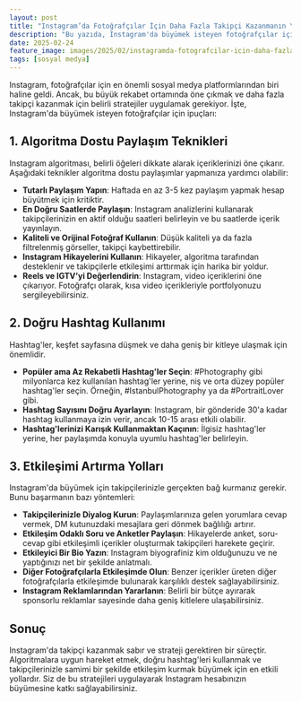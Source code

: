 ```yaml
---
layout: post
title: "Instagram’da Fotoğrafçılar İçin Daha Fazla Takipçi Kazanmanın Yolları"
description: "Bu yazıda, Instagram'da büyümek isteyen fotoğrafçılar için ipuçlarını paylaşacağız."
date: 2025-02-24
feature_image: images/2025/02/instagramda-fotografcilar-icin-daha-fazla-takipci-kazanmanin-yollari.jpg
tags: [sosyal medya]
---
```


Instagram, fotoğrafçılar için en önemli sosyal medya platformlarından biri haline geldi. Ancak, bu büyük rekabet ortamında öne çıkmak ve daha fazla takipçi kazanmak için belirli stratejiler uygulamak gerekiyor. İşte, Instagram'da büyümek isteyen fotoğrafçılar için ipuçları:

<!--more-->

## 1. Algoritma Dostu Paylaşım Teknikleri

Instagram algoritması, belirli öğeleri dikkate alarak içeriklerinizi öne çıkarır. Aşağıdaki teknikler algoritma dostu paylaşımlar yapmanıza yardımcı olabilir:

- **Tutarlı Paylaşım Yapın**: Haftada en az 3-5 kez paylaşım yapmak hesap büyütmek için kritiktir.
- **En Doğru Saatlerde Paylaşın**: Instagram analizlerini kullanarak takipçilerinizin en aktif olduğu saatleri belirleyin ve bu saatlerde içerik yayınlayın.
- **Kaliteli ve Orijinal Fotoğraf Kullanın**: Düşük kaliteli ya da fazla filtrelenmiş görseller, takipçi kaybettirebilir.
- **Instagram Hikayelerini Kullanın**: Hikayeler, algoritma tarafından desteklenir ve takipçilerle etkileşimi arttırmak için harika bir yoldur.
- **Reels ve IGTV’yi Değerlendirin**: Instagram, video içeriklerini öne çıkarıyor. Fotoğrafçı olarak, kısa video içerikleriyle portfolyonuzu sergileyebilirsiniz.

## 2. Doğru Hashtag Kullanımı

Hashtag'ler, keşfet sayfasına düşmek ve daha geniş bir kitleye ulaşmak için önemlidir.

- **Popüler ama Az Rekabetli Hashtag'ler Seçin**: #Photography gibi milyonlarca kez kullanılan hashtag'ler yerine, niş ve orta düzey popüler hashtag'ler seçin. Örneğin, #IstanbulPhotography ya da #PortraitLover gibi.
- **Hashtag Sayısını Doğru Ayarlayın**: Instagram, bir gönderide 30'a kadar hashtag kullanmaya izin verir, ancak 10-15 arası etkili olabilir.
- **Hashtag'lerinizi Karışık Kullanmaktan Kaçının**: İlgisiz hashtag'ler yerine, her paylaşımda konuyla uyumlu hashtag'ler belirleyin.

## 3. Etkileşimi Artırma Yolları

Instagram'da büyümek için takipçilerinizle gerçekten bağ kurmanız gerekir. Bunu başarmanın bazı yöntemleri:

- **Takipçilerinizle Diyalog Kurun**: Paylaşımlarınıza gelen yorumlara cevap vermek, DM kutunuzdaki mesajlara geri dönmek bağlılığı artırır.
- **Etkileşim Odaklı Soru ve Anketler Paylaşın**: Hikayelerde anket, soru-cevap gibi etkileşimli içerikler oluşturmak takipçileri harekete geçirir.
- **Etkileyici Bir Bio Yazın**: Instagram biyografiniz kim olduğunuzu ve ne yaptığınızı net bir şekilde anlatmalı.
- **Diğer Fotoğrafçılarla Etkileşimde Olun**: Benzer içerikler üreten diğer fotoğrafçılarla etkileşimde bulunarak karşılıklı destek sağlayabilirsiniz.
- **Instagram Reklamlarından Yararlanın**: Belirli bir bütçe ayırarak sponsorlu reklamlar sayesinde daha geniş kitlelere ulaşabilirsiniz.

## Sonuç

Instagram'da takipçi kazanmak sabır ve strateji gerektiren bir süreçtir. Algoritmalara uygun hareket etmek, doğru hashtag'leri kullanmak ve takipçilerinizle samimi bir şekilde etkileşim kurmak büyümek için en etkili yollardır. Siz de bu stratejileri uygulayarak Instagram hesabınızın büyümesine katkı sağlayabilirsiniz.